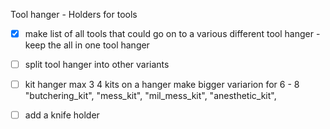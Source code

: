 Tool hanger - Holders for tools

- [x] make list of all tools that could go on to a various different tool hanger - keep the all in one tool hanger

- [ ] split tool hanger into other variants

- [ ] kit hanger max 3 4 kits on a hanger make bigger variarion for 6 - 8
"butchering_kit", "mess_kit", "mil_mess_kit", "anesthetic_kit",

- [ ] add a knife holder
